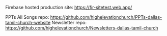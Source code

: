Firebase hosted production site:
https://fir-sitetest.web.app/


PPTs All Songs repo:
https://github.com/highelevationchurch/PPTs-dallas-tamil-church-website
Newsletter repo:
https://github.com/highelevationchurch/Newsletters-dallas-tamil-church
